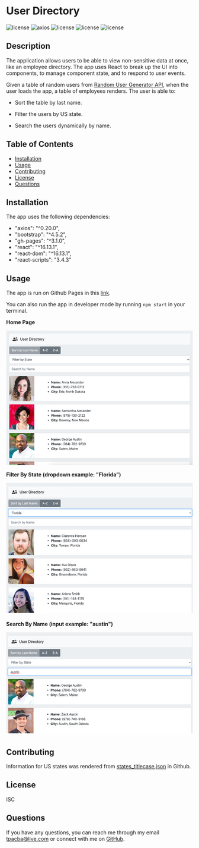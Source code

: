 # User Directory

![license](https://img.shields.io/badge/license-ISC-red.svg)
![axios](https://img.shields.io/badge/axios-0.20.0-blue.svg)
![license](https://img.shields.io/badge/bootstrap-4.5.2-green.svg)
![license](https://img.shields.io/badge/githubpages-3.1.0-yellow.svg)
![license](https://img.shields.io/badge/react-16.13.1-purple.svg)


## Description

The application allows users to be able to view non-sensitive data at once, like an employee directory. The app uses React to break up the UI into components, to manage component state, and to respond to user events. 

Given a table of random users from [Random User Generator API](ndomuser.me), when the user loads the app, a table of employees renders. The user is able to:

  * Sort the table by last name.

  * Filter the users by US state.

  * Search the users dynamically by name.

## Table of Contents

* [Installation](#installation)
* [Usage](#usage)
* [Contributing](#contributing)
* [License](#license)
* [Questions](#questions)

## Installation

The app uses the following dependencies:
*    "axios": "^0.20.0",
*    "bootstrap": "^4.5.2",
*    "gh-pages": "^3.1.0",
*    "react": "^16.13.1",
*    "react-dom": "^16.13.1",
*    "react-scripts": "3.4.3"

## Usage

The app is run on Github Pages in this [link](https://tpacba.github.io/homework19-userdirectory/). 

You can also run the app in developer mode by running `npm start` in your terminal.

**Home Page**

![screenshot home](./misc/screen_home.png)

**Filter By State (dropdown example: "Florida")**

![screenshot filter by state](./misc/screen_state.png)

**Search By Name (input example: "austin")**

![screenshot search by name](./misc/screen_name.png)



## Contributing

Information for US states was rendered from [states_titlecase.json](https://gist.github.com/mshafrir/2646763/8303e1d831e89cb8af24a11f2fa77353c317e408) in Github.

## License

ISC

## Questions

If you have any questions, you can reach me through my email tpacba@live.com or connect with me on [GitHub](https://github.com/tpacba).